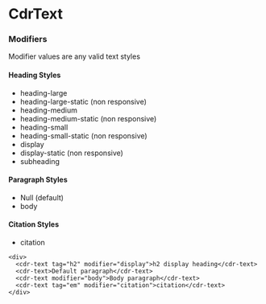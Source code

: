 # <span class="display-name">CdrText</span>

### <span class="modifiers">Modifiers</span>

Modifier values are any valid text styles

#### Heading Styles
  * heading-large
  * heading-large-static (non responsive)
  * heading-medium
  * heading-medium-static (non responsive)
  * heading-small
  * heading-small-static (non responsive)
  * display
  * display-static (non responsive)
  * subheading

#### Paragraph Styles
  * Null (default) 
  * body

#### Citation Styles
  * citation
```
<div>
  <cdr-text tag="h2" modifier="display">h2 display heading</cdr-text>
  <cdr-text>Default paragraph</cdr-text>
  <cdr-text modifier="body">Body paragraph</cdr-text>
  <cdr-text tag="em" modifier="citation">citation</cdr-text>
</div>
```
